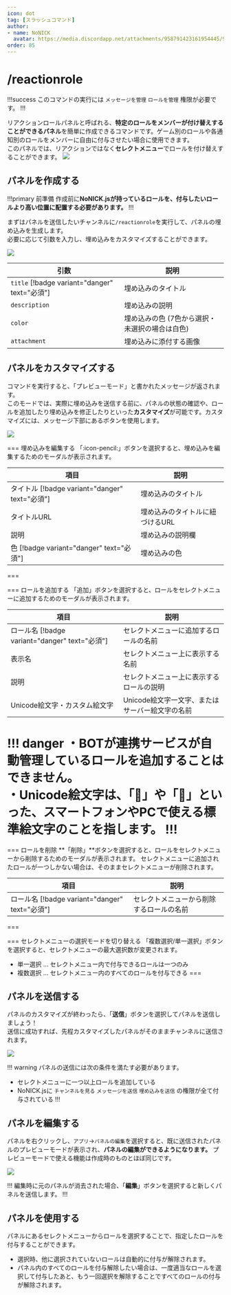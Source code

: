 ```yaml
---
icon: dot
tag: [スラッシュコマンド]
author: 
- name: NoNICK
  avatar: https://media.discordapp.net/attachments/958791423161954445/975266759529623652/-3.png?width=663&height=663
order: 85
---
```

# /reactionrole
!!!success
このコマンドの実行には `メッセージを管理` `ロールを管理` 権限が必要です。
!!!

リアクションロールパネルと呼ばれる、**特定のロールをメンバーが付け替えすることができるパネル**を簡単に作成できるコマンドです。ゲーム別のロールや各通知別のロールをメンバーに自由に付与させたい場合に使用できます。<br>
このパネルでは、リアクションではなく**セレクトメニュー**でロールを付け替えすることができます。
![](/static/features/reactionRole_preview.png)

## パネルを作成する
!!!primary 前準備
作成前に**NoNICK.jsが持っているロールを、付与したいロールより高い位置に配置する必要があります。**
!!!

まずはパネルを送信したいチャンネルに`/reactionrole`を実行して、パネルの埋め込みを生成します。<br>
必要に応じて引数を入力し、埋め込みをカスタマイズすることができます。

![](/static/features/reactionRole_1.png)

引数                                             | 説明
---                                              | ---
`title` [!badge variant="danger" text="必須"] | 埋め込みのタイトル
`description`                                    | 埋め込みの説明
`color`                                          | 埋め込みの色 (7色から選択・未選択の場合は白色)
`attachment`                                     | 埋め込みに添付する画像

## パネルをカスタマイズする
コマンドを実行すると、「プレビューモード」と書かれたメッセージが返されます。<br>
このモードでは、実際に埋め込みを送信する前に、パネルの状態の確認や、ロールを追加したり埋め込みを修正したりといった**カスタマイズ**が可能です。カスタマイズには、メッセージ下部にあるボタンを使用します。

![](/static/features/reactionRole_2.png)

=== 埋め込みを編集する
「:icon-pencil:」ボタンを選択すると、埋め込みを編集するためのモーダルが表示されます。

項目 | 説明
--- | ---
タイトル [!badge variant="danger" text="必須"] | 埋め込みのタイトル
タイトルURL | 埋め込みのタイトルに紐づけるURL
説明 | 埋め込みの説明欄
色 [!badge variant="danger" text="必須"] | 埋め込みの色
===

=== ロールを追加する
「追加」ボタンを選択すると、ロールをセレクトメニューに追加するためのモーダルが表示されます。

項目                                              | 説明
---                                              | ---
ロール名 [!badge variant="danger" text="必須"] | セレクトメニューに追加するロールの名前
表示名                                            | セレクトメニュー上に表示する名前
説明                                              | セレクトメニュー上に表示するロールの説明
Unicode絵文字・カスタム絵文字                      | Unicode絵文字一文字、またはサーバー絵文字の名前

!!! danger
・BOTが連携サービスが自動管理しているロールを追加することはできません。<br>
・Unicode絵文字は、「🎉」や「👋」といった、スマートフォンやPCで使える標準絵文字のことを指します。
!!!
===

=== ロールを削除
**「削除」**ボタンを選択すると、ロールをセレクトメニューから削除するためのモーダルが表示されます。
セレクトメニューに追加されたロールが一つしかない場合は、そのままセレクトメニューが削除されます。

項目                                              | 説明
---                                              | ---
ロール名 [!badge variant="danger" text="必須"] | セレクトメニューから削除するロールの名前
===

=== セレクトメニューの選択モードを切り替える
「複数選択/単一選択」ボタンを選択すると、セレクトメニューの最大選択数が変更されます。<br>
* 単一選択 ... セレクトメニュー内で付与できるロールは一つのみ
* 複数選択 ... セレクトメニュー内のすべてのロールを付与できる
===

## パネルを送信する
パネルのカスタマイズが終わったら、「**送信**」ボタンを選択してパネルを送信しましょう！<br>
送信に成功すれば、先程カスタマイズしたパネルがそのままチャンネルに送信されます。

![](/static/features/reactionRole_3.png)

!!! warning パネルの送信には次の条件を満たす必要があります。
* セレクトメニューに一つ以上ロールを追加している
* NoNICK.jsに `チャンネルを見る` `メッセージを送信` `埋め込みを送信` の権限が全て付与されている
!!!

## パネルを編集する
パネルを右クリックし、`アプリ`→`パネルの編集`を選択すると、既に送信されたパネルのプレビューモードが表示され、**パネルの編集ができるようになります。** プレビューモードで使える機能は作成時のものとほぼ同じです。

![](/static/features/reactionRole_4.png)

!!!
編集時に元のパネルが消去された場合、「**編集**」ボタンを選択すると新しくパネルを送信します。
!!!

## パネルを使用する
パネルにあるセレクトメニューからロールを選択することで、指定したロールを付与することができます。
* 選択時、他に選択されていないロールは自動的に付与が解除されます。
* パネル内のすべてのロールを付与解除したい場合は、一度適当なロールを選択して付与したあと、もう一回選択を解除することですべてのロールの付与が解除されます。

